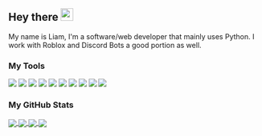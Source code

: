## Hey there <img src="https://media.giphy.com/media/hvRJCLFzcasrR4ia7z/giphy.gif" width="25px">

My name is Liam, I'm a software/web developer that mainly uses Python. I work with Roblox and Discord Bots a good portion as well.

### My Tools
![](https://img.shields.io/badge/OS-Windows-blue?style=flat&logo=windows&logoColor=white&color=38bdae)
![](https://img.shields.io/badge/Editor-PyCharm-blue?style=flat&logo=pycharm&logoColor=white&color=38bcad)
![](https://img.shields.io/badge/Editor-VSCode-blue?style=flat&logo=visual-studio-code&logoColor=white&color=38bcad)
![](https://img.shields.io/badge/Code-Python-blue?style=flat&logo=python&logoColor=white&color=38bcad)
![](https://img.shields.io/badge/Code-Lua-blue?style=flat&logo=lua&logoColor=white&color=38bcad)
![](https://img.shields.io/badge/Code-HTML5-blue?style=flat&logo=html5&logoColor=white&color=38bcad)
![](https://img.shields.io/badge/Tools-Heroku-blue?style=flat&logo=heroku&logoColor=white&color=38bcad)
![](https://img.shields.io/badge/Tools-Flask-blue?style=flat&logo=flask&logoColor=white&color=38bcad)
![](https://img.shields.io/badge/Tools-Discord-blue?style=flat&logo=discord&logoColor=white&color=38bcad)
![](https://img.shields.io/badge/Tools-Git-blue?style=flat&logo=git&logoColor=white&color=38bcad)

### My GitHub Stats
<a href="https://github.com/Liam31/Liam31">
  <img align="center" src="https://github-readme-stats.vercel.app/api/top-langs/?username=liam31&hide=css,c&langs_count=5&theme=tokyonight" />
</a>
<a href="https://github.com/Liam31/Liam31">
  <img align="center" src="https://github-readme-stats.vercel.app/api?username=liam31&theme=tokyonight&line_height=27&count_private=true)](https://github.com/liam1113/github-readme-stats" />
</a>
<a href="https://github.com/Liam31/STEM-Project">
  <img align="center" src="https://github-readme-stats.vercel.app/api/pin/?username=liam31&repo=STEM-Project&title_color=6d9ff5&line_height=27&text_color=38bcad&icon_color=638fda&bg_color=1a1b27" />
</a>  
<a href="https://github.com/Liam31/InstanceDirectories">
  <img align = "center" src="https://github-readme-stats.vercel.app/api/pin/?username=liam31&repo=InstanceDirectories&title_color=6d9ff5&line_height=27&text_color=38bcad&icon_color=638fda&bg_color=1a1b27"
       </a>
